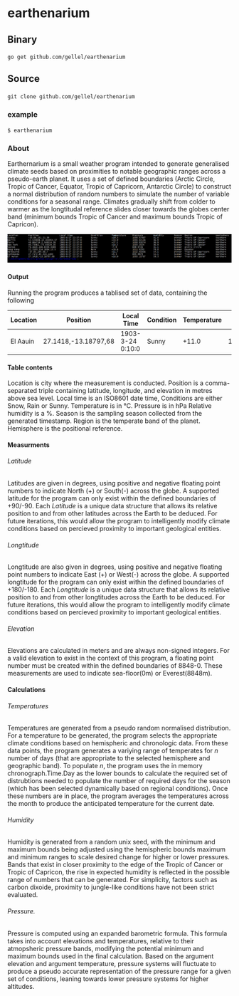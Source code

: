 # earthenarium

## Binary
`go get github.com/gellel/earthenarium`
## Source
`git clone github.com/gellel/earthenarium`

### example 
`$ earthenarium`

### About 
Earthernarium is a small weather program intended to generate generalised climate seeds based on proximities to notable geographic ranges across a pseudo-earth planet. It uses a set of defined boundaries (Arctic Circle, Tropic of Cancer, Equator, Tropic of Capricorn, Antarctic Circle) to construct a normal distribution of random numbers to simulate the number of variable conditions for a seasonal range. Climates gradually shift from colder to warmer as the longtitudal reference slides closer towards the globes center band (minimum bounds Tropic of Cancer and maximum bounds Tropic of Capricon). 

![screenshot](https://raw.githubusercontent.com/gellel/earthenarium/master/capture.PNG)

#### Output
Running the program produces a tablised set of data, containing the following

| Location | Position | Local Time | Condition | Temperature | Pressure | Humidity | Season | Region | Hemisphere |
|----------|----------|------------|-----------|-------------|----------|----------|--------|--------|------------|
| El Aauin | 27.1418,-13.18797,68 | 1903-3-24 0:10:0 | Sunny | +11.0 | 1005.10767 | 58.1 | Spring | Tropic of Cancer | Northern |

#### Table contents
Location is city where the measurement is conducted.
Position is a comma-separated triple containing latitude, longitude, and elevation in metres above sea level.
Local time is an ISO8601 date time,
Conditions are either Snow, Rain or Sunny. 
Temperature is in °C.
Pressure is in hPa
Relative humidity is a %.
Season is the sampling season collected from the generated timestamp.
Region is the temperate band of the planet.
Hemisphere is the positional reference.

#### Measurments
###### Latitude
Latitudes are given in degrees, using positive and negative floating point numbers to indicate North (+) or South(-) across the globe. A supported latitude for the program can only exist within the defined boundaries of +90/-90. Each *Latitude* is a unique data structure that allows its relative position to and from other latitudes across the Earth to be deduced. For future iterations, this would allow the program to intelligently modify climate conditions based on percieved proximity to important geological entities.
###### Longtitude
Longtitude are also given in degrees, using positive and negative floating point numbers to indicate East (+) or West(-) across the globe. A supported longtitude for the program can only exist within the defined boundaries of +180/-180. Each *Longtitude* is a unique data structure that allows its relative position to and from other longtitudes across the Earth to be deduced. For future iterations, this would allow the program to intelligently modify climate conditions based on percieved proximity to important geological entities.
###### Elevation
Elevations are calculated in meters and are always non-signed integers. For a valid elevation to exist in the context of this program, a floating point number must be created within the defined boundaries of 8848-0. These measurements are used to indicate sea-floor(0m) or Everest(8848m).
#### Calculations
###### Temperatures
Temperatures are generated from a pseudo random normalised distribution. For a temperature to be generated, the program selects the appropriate climate conditions based on hemispheric and chronologic data. From these data points, the program generates a variying range of temperates for *n* number of days (that are appropriate to the selected hemisphere and geographic band). To populate *n*, the program uses the in memory chronograph.Time.Day as the lower bounds to calculate the required set of distrubtions needed to populate the number of required days for the season (which has been selected dynamically based on regional conditions). Once these numbers are in place, the program averages the temperatures across the month to produce the anticipated temperature for the current date. 
###### Humidity
Humidity is generated from a random unix seed, with the minimum and maximum bounds being adjusted using the hemispheric bounds maximum and minimum ranges to scale desired change for higher or lower pressures. Bands that exist in closer proximity to the edge of the Tropic of Cancer or Tropic of Capricon, the rise in expected humidity is reflected in the possible range of numbers that can be generated. For simplicity, factors such as carbon dixoide, proximity to jungle-like conditions have not been strict evaluated.
###### Pressure.
Pressure is computed using an expanded barometric formula. This formula takes into account elevations and temperatures, relative to their atmopsheric pressure bands, modifying the potential minimum and maximum bounds used in the final calculation. Based on the argument elevation and argument temperature, pressure systems will fluctuate to produce a pseudo accurate representation of the pressure range for a given set of conditions, leaning towards lower pressure systems for higher altitudes.
